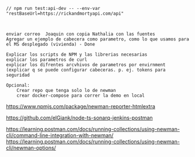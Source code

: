    // npm run test:api-dev -- --env-var "restBaseUrl=https://rickandmortyapi.com/api"
    
    

    enviar correo  Joaquin con copia Nathalia con las fuentes
    Agregar un ejemplo de cabecera como parametro, como lo que usamos para el MS desplegado (vivienda) - Done

    Explicar los scripts de NPM y las librerias necesarias 
    explicar los parametros de curl
    explicar los difrentes arcvhivos de parametros por envirnment (explicar q se puede configurar cabeceras. p. ej. tokens para seguridad

    Opcional:
        Crear repo que tenga solo lo de newman
        crear docker-compose para correr la demo en local



https://www.npmjs.com/package/newman-reporter-htmlextra


https://github.com/elGiank/node-ts-sonarq-jenkins-postman

https://learning.postman.com/docs/running-collections/using-newman-cli/command-line-integration-with-newman/
https://learning.postman.com/docs/running-collections/using-newman-cli/newman-options/